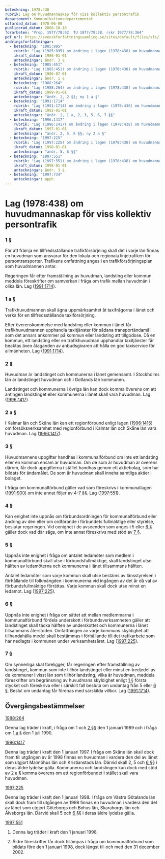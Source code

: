 ```yaml
---
beteckning: 1978:438
rubrik: Lag om huvudmannaskap för viss kollektiv persontrafik
departement: Kommunikationsdepartementet
utfardad_datum: 1978-06-08
publicerad_datum: 2008-10-10
forarbeten: "Prop. 1977/78:92, TU 1977/78:28, rskr 1977/78:364"
pdf_url: https://svenskforfattningssamling.se/sites/default/files/sfs/1978-06/SFS1978-438.pdf
andringsforfattningar:
  - beteckning: "1985:895"
    rubrik: "Lag (1985:895) om ändring i lagen (1978:438) om huvudmannaskap för viss kollektiv persontrafik"
    ikraft_datum: 1986-01-01
    anteckningar: ändr. 3 §
  - beteckning: "1985:451"
    rubrik: "Lag (1985:451) om ändring i lagen (1978:438) om huvudmannaskap för viss kollektiv persontrafik"
    ikraft_datum: 1986-07-01
    anteckningar: ändr. 1 §
  - beteckning: "1988:264"
    rubrik: "Lag (1988:264) om ändring i lagen (1978:438) om huvudmannaskap för viss kollektiv persontrafik"
    ikraft_datum: 1989-01-01
    anteckningar: "ändr. 1, 2 §§; ny 1 a §"
  - beteckning: "1991:1714"
    rubrik: "Lag (1991:1714) om ändring i lagen (1978:438) om huvudmannaskap för viss kollektiv persontrafik"
    ikraft_datum: 1992-01-01
    anteckningar: "ändr. 1, 1 a, 2, 3, 5, 6, 7 §§"
  - beteckning: "1996:1417"
    rubrik: "Lag (1996:1417) om ändring i lagen (1978:438) om huvudmannaskap för viss kollektiv persontrafik"
    ikraft_datum: 1997-01-01
    anteckningar: "ändr. 2, 5, 6 §§; ny 2 a §"
  - beteckning: "1997:225"
    rubrik: "Lag (1997:225) om ändring i lagen (1978:438) om huvudmannaskap för viss kollektiv persontrafik"
    ikraft_datum: 1998-01-01
    anteckningar: "ändr. 5, 6 §§"
  - beteckning: "1997:551"
    rubrik: "Lag (1997:551) om ändring i lagen (1978:438) om huvudmannaskap för viss kollektiv persontrafik"
    ikraft_datum: 1998-01-01
    anteckningar: ändr. 3 §
  - beteckning: "1997:734"
    anteckningar: upph.
---
```


# Lag (1978:438) om huvudmannaskap för viss kollektiv persontrafik

### 1 §

För att främja en tillfredsställande trafikförsörjning skall det i varje län finnas en huvudman som ansvarar för den lokala och regionala linjetrafiken för persontransporter. Trafikens omfattning anges i en trafikförsörjningsplan som huvudmannen antar.

Regeringen får efter framställning av huvudman, landsting eller kommun meddela föreskrifter om samverkan i fråga om trafik mellan huvudmän i olika län. Lag ([1991:1714](https://selex.se/eli/sfs/1991/1714)).

### 1 a §

Trafikhuvudmannen skall ägna uppmärksamhet åt taxifrågorna i länet och verka för en tillfredsställande taxiförsörjning.

Efter överenskommelse med landsting eller kommun i länet får trafikhuvudmannen upphandla taxitjänster för sådana transportändamål som det annars ankommer på kommun eller landsting att tillgodose. Då en kommun, ett landsting eller en trafikhuvudman upphandlar taxitjänster får beaktas även åtaganden av anbudsgivaren att hålla en god taxiservice för allmänheten. Lag ([1991:1714](https://selex.se/eli/sfs/1991/1714)).

### 2 §

Huvudman är landstinget och kommunerna i länet gemensamt. I Stockholms län är landstinget huvudman och i Gotlands län kommunen.

Landstinget och kommunerna i övriga län kan dock komma överens om att antingen landstinget eller kommunerna i länet skall vara huvudman. Lag ([1996:1417](https://selex.se/eli/sfs/1996/1417)).

### 2 a §

I Kalmar län och Skåne län kan ett regionförbund enligt lagen ([1996:1415](https://selex.se/eli/sfs/1996/1415)) om försöksverksamhet med regionförbund i Kalmar län och Skåne län vara huvudman. Lag ([1996:1417](https://selex.se/eli/sfs/1996/1417)).

### 3 §

Huvudmannens uppgifter handhas i kommunalförbund om inte ett landsting eller en kommun ensam är huvudman. Om de som är huvudman är överens därom, får dock uppgifterna i stället handhas genom ett aktiebolag, som har bildats för ändamålet. De som är huvudman skall inneha samtliga aktier i bolaget.

I fråga om kommunalförbund gäller vad som föreskrivs i kommunallagen ([1991:900](https://selex.se/eli/sfs/1991/900)) om inte annat följer av 4-[7 §](#7)§. Lag ([1997:551](https://selex.se/eli/sfs/1997/551)).

### 4 §

Kan enighet inte uppnås om förbundsordningen för kommunalförbund eller ändring av den eller om ordförande i förbundets fullmäktige eller styrelse, beslutar regeringen. Vid oenighet i de avseenden som anges i 5 eller [6 §](#6) gäller dock vad där sägs, om inte annat föreskrivs med stöd av [7 §](#7).

### 5 §

Uppnås inte enighet i fråga om antalet ledamöter som medlem i kommunalförbund skall utse i förbundsfullmäktige, skall landstinget utse hälften av ledamöterna och kommunerna i länet tillsammans hälften.

Antalet ledamöter som varje kommun skall utse bestäms av länsstyrelsen i förhållande till folkmängden i kommunerna vid ingången av det år då val av förbundsfullmäktige förrättas. Varje kommun skall dock utse minst en ledamot. Lag ([1997:225](https://selex.se/eli/sfs/1997/225)).

### 6 §

Uppnås inte enighet i fråga om sättet att mellan medlemmarna i kommunalförbund fördela underskott i förbundsverksamheten gäller att landstinget skall täcka hälften av underskottet och kommunerna i länet tillsammans återstoden. Omfattningen av varje kommuns skyldighet att tillhandahålla medel skall bestämmas i förhållande till det trafikarbete som har nedlagts i kommunen under verksamhetsåret. Lag ([1997:225](https://selex.se/eli/sfs/1997/225)).

### 7 §

Om synnerliga skäl föreligger, får regeringen efter framställning av landstinget, kommun som inte tillhör landstinget eller minst en tredjedel av de kommuner i visst län som tillhör landsting, vilka är huvudman, meddela föreskrifter om begränsning av huvudmans skyldighet enligt [1 §](#1) första stycket och föreskriva eller i särskilt fall besluta om undantag från 5 eller [6 §](#6). Beslut om undantag får förenas med särskilda villkor. Lag ([1991:1714](https://selex.se/eli/sfs/1991/1714)).

## Övergångsbestämmelser

[1988:264](https://selex.se/eli/sfs/1988/264)

Denna lag träder i kraft, i fråga om 1 och [2 §](#2)§ den 1 januari 1989 och i fråga om [1 a §](#1a) den 1 juli 1990.

[1996:1417](https://selex.se/eli/sfs/1996/1417)

Denna lag träder i kraft den 1 januari 1997. I fråga om Skåne län skall dock fram till utgången av år 1998 finnas en huvudman i vardera den del av länet som utgjort Malmöhus län och Kristianstads län. Därvid skall 2, 5 och [6 §](#6)§ i deras äldre lydelse gälla. Kommunerna och landstingen kan dock med stöd av [2 a §](#2a) komma överens om att regionförbundet i stället skall vara huvudman.

[1997:225](https://selex.se/eli/sfs/1997/225)

Denna lag träder i kraft den 1 januari 1998. I fråga om Västra Götalands län skall dock fram till utgången av 1998 finnas en huvudman i vardera den del av länet som utgjort Göteborgs och Bohus län, Skaraborgs län och Älvsborgs län. Därvid skall 5 och [6 §](#6)§ i deras äldre lydelse gälla.

[1997:551](https://selex.se/eli/sfs/1997/551)

1. Denna lag träder i kraft den 1 januari 1998.

2. Äldre föreskrifter får dock tillämpas i fråga om kommunalförbund som bildats före den 1 januari 1998, dock längst till och med den 31 december 2002.